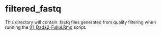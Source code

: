 # filtered_fastq

This directory will contain .fastq files generated from quality filtering when running the [01_Dada2-Fukui.Rmd](../../../../../scripts/analysis-individual/Fukui-2020/01_Dada2-Fukui.Rmd) script.